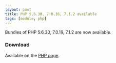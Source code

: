 ```yaml
---
layout: post
title: PHP 5.6.30, 7.0.16, 7.1.2 available
tags: [module, php]
---
```


Bundles of PHP 5.6.30, 7.0.16, 7.1.2 are now available.

### Download

Available on the [PHP page](/bins/php).